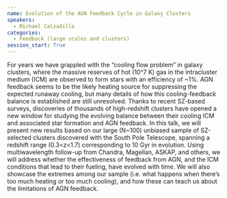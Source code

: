 ```yaml
---
name: Evolution of the AGN Feedback Cycle in Galaxy Clusters
speakers:
  - Michael Calzadilla
categories:
  - Feedback (large scales and clusters)
session_start: True
---
```


For years we have grappled with the “cooling flow problem” in galaxy clusters, where the massive reserves of hot (10^7 K) gas in the intracluster medium (ICM) are observed to form stars with an efficiency of ~1%. AGN feedback seems to be the likely heating source for suppressing the expected runaway cooling, but many details of how this cooling-feedback balance is established are still unresolved. Thanks to recent SZ-based surveys, discoveries of thousands of high-redshift clusters have opened a new window for studying the evolving balance between their cooling ICM and associated star formation and AGN feedback. In this talk, we will present new results based on our large (N~100) unbiased sample of SZ-selected clusters discovered with the South Pole Telescope, spanning a redshift range (0.3<z<1.7) corresponding to 10 Gyr in evolution. Using multiwavelength follow-up from Chandra, Magellan, ASKAP, and others, we will address whether the effectiveness of feedback from AGN, and the ICM conditions that lead to their fueling, have evolved with time. We will also showcase the extremes among our sample (i.e. what happens when there’s too much heating or too much cooling), and how these can teach us about the limitations of AGN feedback.